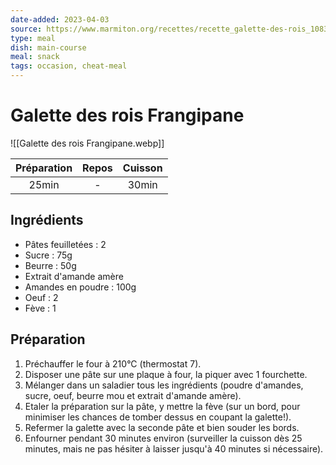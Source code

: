 ```yaml
---
date-added: 2023-04-03
source: https://www.marmiton.org/recettes/recette_galette-des-rois_10832.aspx
type: meal
dish: main-course
meal: snack
tags: occasion, cheat-meal
---
```


# Galette des rois Frangipane

![[Galette des rois Frangipane.webp]]

| Préparation | Repos | Cuisson |
|:-----------:|:-----:|:-------:|
|    25min    |   -   |  30min  |

## Ingrédients

- Pâtes feuilletées : 2
- Sucre : 75g
- Beurre : 50g
- Extrait d'amande amère
- Amandes en poudre : 100g
- Oeuf : 2
- Fève : 1

## Préparation

1. Préchauffer le four à 210°C (thermostat 7).
2. Disposer une pâte sur une plaque à four, la piquer avec 1 fourchette.
3. Mélanger dans un saladier tous les ingrédients (poudre d'amandes, sucre, oeuf, beurre mou et extrait d'amande amère).
4. Etaler la préparation sur la pâte, y mettre la fève (sur un bord, pour minimiser les chances de tomber dessus en coupant la galette!).
5. Refermer la galette avec la seconde pâte et bien souder les bords.
6. Enfourner pendant 30 minutes environ (surveiller la cuisson dès 25 minutes, mais ne pas hésiter à laisser jusqu'à 40 minutes si nécessaire).
